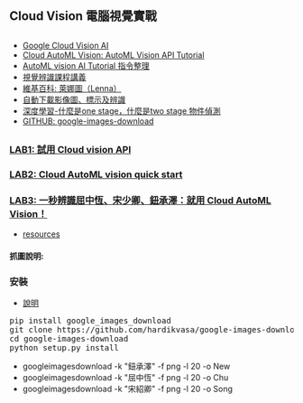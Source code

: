 ## Cloud Vision 電腦視覺實戰
##
* [Google Cloud Vision AI](https://cloud.google.com/vision/?hl=zh_TW#header_3)
* [Cloud AutoML Vision: AutoML Vision API Tutorial](https://cloud.google.com/vision/automl/docs/tutorial)
* [AutoML vision AI Tutorial 指令整理](https://github.com/jumbokh/gcp_class/blob/master/VISION/AutoML-Vision-API-Tutorial.md)
* [視覺辨識課程講義](https://github.com/jumbokh/gcp_class/blob/master/VISION/%E8%A6%96%E8%A6%BA%E8%BE%A8%E8%AD%98%E8%AA%B2%E7%A8%8B.pptx)
* [維基百科: 萊娜圖（Lenna）](https://zh.wikipedia.org/wiki/%E8%90%8A%E5%A8%9C%E5%9C%96)
* [自動下載影像圖、標示及辨識](https://github.com/jumbokh/cv_face/tree/master/opencv/day3)
* [深度學習-什麼是one stage，什麼是two stage 物件偵測](https://medium.com/@chih.sheng.huang821/%E6%B7%B1%E5%BA%A6%E5%AD%B8%E7%BF%92-%E4%BB%80%E9%BA%BC%E6%98%AFone-stage-%E4%BB%80%E9%BA%BC%E6%98%AFtwo-stage-%E7%89%A9%E4%BB%B6%E5%81%B5%E6%B8%AC-fc3ce505390f)
* [GITHUB: google-images-download](https://github.com/hardikvasa/google-images-download)

##
### [LAB1: 試用 Cloud vision API](https://cloud.google.com/vision/docs/drag-and-drop?hl=zh-tw)
### [LAB2: Cloud AutoML vision quick start](https://blog.gcp.expert/cloud-automl-vision-quick-start/)
### [LAB3: 一秒辨識屈中恆、宋少卿、鈕承澤：就用 Cloud AutoML Vision！](https://blog.gcp.expert/cloud-automl-vision-application-1/)
* [resources](https://drive.google.com/open?id=1VPpYnA1PKA3jtUEZ3dKF0GOtB2eeHpXa)
#### 抓圖說明:
### 安裝
* [說明](https://openingsource.org/2010/zh-tw/)
<pre>
pip install google_images_download
git clone https://github.com/hardikvasa/google-images-download.git
cd google-images-download 
python setup.py install
</pre>
* googleimagesdownload -k "鈕承澤" -f png -l 20 -o New
* googleimagesdownload -k "屈中恆" -f png -l 20 -o Chu
* googleimagesdownload -k "宋紹卿" -f png -l 20 -o Song
